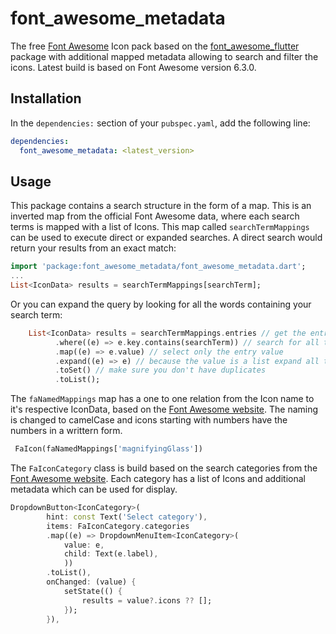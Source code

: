 
# font_awesome_metadata

The free [Font Awesome](https://fontawesome.com/icons) Icon pack based on the [font_awesome_flutter](https://pub.dev/packages/font_awesome_flutter) package with additional mapped metadata allowing to search and filter the icons. Latest build is  based on Font Awesome version 6.3.0.

## Installation

In the `dependencies:` section of your `pubspec.yaml`, add the following line:

```yaml
dependencies:
  font_awesome_metadata: <latest_version>
```

## Usage

This package contains a search structure in the form of a map. This is an inverted map from the official Font Awesome data, where each search terms is mapped with a list of Icons.
This map called `searchTermMappings` can be used to execute direct or expanded searches. A direct search would return your results from an exact match: 

```dart
import 'package:font_awesome_metadata/font_awesome_metadata.dart';
...
List<IconData> results = searchTermMappings[searchTerm];
```

Or you can expand the query by looking for all the words containing your search term:

```dart
    List<IconData> results = searchTermMappings.entries // get the entries as iterable
          .where((e) => e.key.contains(searchTerm)) // search for all the entries where the key contains the search term
          .map((e) => e.value) // select only the entry value
          .expand((e) => e) // because the value is a list expand all the results to a single list
          .toSet() // make sure you don't have duplicates
          .toList();
```

The `faNamedMappings` map has a one to one relation from the Icon name to it's respective IconData, based on the [Font Awesome website](https://fontawesome.com/icons). The naming is changed to camelCase and icons starting with numbers have the numbers in a writtern form.

```dart
 FaIcon(faNamedMappings['magnifyingGlass'])
```

The `FaIconCategory` class is build based on the search categories from the [Font Awesome website](https://fontawesome.com/icons). Each category has a list of Icons and additional metadata which can be used for display. 

```dart
DropdownButton<IconCategory>(
        hint: const Text('Select category'),
        items: FaIconCategory.categories
        .map((e) => DropdownMenuItem<IconCategory>(
            value: e,
            child: Text(e.label),
            ))
        .toList(),
        onChanged: (value) {
            setState(() {
                results = value?.icons ?? [];
            });
        }),
```